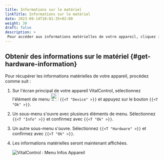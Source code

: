 ```yaml
---
title: Informations sur le matériel
linkTitle: Informations sur le matériel
date: 2023-09-14T10:01:35+02:00
weight: 30
draft: false
description: >
 Pour accéder aux informations matérielles de votre appareil, cliquez ici
---
```

## Obtenir des informations sur le matériel {#get-hardware-information}

Pour récupérer les informations matérielles de votre appareil, procédez comme suit :

1. Sur l'écran principal de votre appareil VitalControl, sélectionnez l'élément de menu <img src="/icons/device.svg" width="25" align="bottom" alt="Appareil" />  `{{<T "Device" >}}` et appuyez sur le bouton `{{<T "Ok" >}}`.

2. Un sous-menu s'ouvre avec plusieurs éléments de menu. Sélectionnez `{{<T "Info" >}}` et confirmez avec `{{<T "Ok" >}}`.

3. Un autre sous-menu s'ouvre. Sélectionnez `{{<T "Hardware" >}}` et confirmez avec `{{<T "Ok" >}}`.

4. Les informations matérielles seront maintenant affichées.

   ![VitalControl : Menu Infos Appareil](../images/hardware.png "Obtenir des informations sur le matériel")

